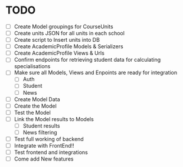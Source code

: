 # TODO

- [ ] Create Model groupings for CourseUnits
- [ ] Create units JSON for all units in each school
- [ ] Create script to Insert units into DB
- [ ] Create AcademicProfile Models & Serializers
- [ ] Create AcademicProfile Views & Urls
- [ ] Confirm endpoints for retrieving student data for calculating specialisations
- [ ] Make sure all Models, Views and Enpoints are ready for integration
    - [ ] Auth
    - [ ] Student
    - [ ] News
- [ ] Create Model Data
- [ ] Create the Model
- [ ] Test the Model
- [ ] Link the Model results to Models
    - [ ] Student results
    - [ ] News filtering
- [ ] Test full working of backend
- [ ] Integrate with FrontEnd!!
- [ ] Test frontend and integrations
- [ ] Come add New features